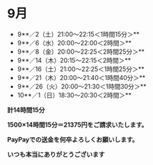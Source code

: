 # 9月

- 9**／2（土）21:00〜22:15＜1時間15分＞**
- 9**／6（水）20:00〜22:00＜2時間＞**
- 9**／8（金）20:00〜22:25＜2時間25分＞**
- 9**／14（木）20:15〜22:15＜2時間＞**
- 9**／16（土）21:00〜22:25＜1時間25分＞**
- 9**／21（木）20:00〜21:40＜1時間40分＞**
- 9**／26（火）20:00〜21:30＜1時間30分＞**
- 10**／1（日）18:30〜20:30＜2時間＞**

**計14時間15分**

**1500×14時間15分＝21375円をご請求いたします。**

**PayPayでの送金を何卒よろしくお願いします。**

**いつも本当にありがとうございます**